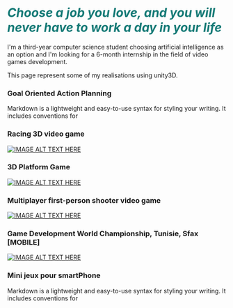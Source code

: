 <p align="center">
<h1><span style="text-align: center; color: #157a76;"><em><strong>Choose a job you love, and you will never have to work a day in your life</strong></em><br /></span></h1>
</p>
I'm a third-year computer science student choosing artificial intelligence as an option and I'm looking for a 6-month internship in the field of video games development.

This page represent some of my realisations using unity3D.

### Goal Oriented Action Planning

Markdown is a lightweight and easy-to-use syntax for styling your writing. It includes conventions for

### Racing 3D video game

[![IMAGE ALT TEXT HERE](https://i9.ytimg.com/vi/M7chGENuCOw/mq3.jpg?sqp=CNPune0F&rs=AOn4CLB5WHI42Lw0peBSkMWRUfZBy9MvGA)](https://youtu.be/M7chGENuCOw)

### 3D Platform Game

[![IMAGE ALT TEXT HERE](https://i9.ytimg.com/vi/jUQcE1kKXUg/mq3.jpg?sqp=COncne0F&rs=AOn4CLCa2Hvy_bQoRM7teMYKdm63kINJ3Q)](https://youtu.be/jUQcE1kKXUg)

### Multiplayer first-person shooter video game

[![IMAGE ALT TEXT HERE](https://i9.ytimg.com/vi/vJfLhLXgsQE/mq3.jpg?sqp=COnRne0F&rs=AOn4CLB4GNrAjjTlrFbleF3r6RwsnLuMlA)](https://youtu.be/vJfLhLXgsQE)

### Game Development World Championship, Tunisie, Sfax [MOBILE]

[![IMAGE ALT TEXT HERE](https://i9.ytimg.com/vi/_SJV_sOlh2g/mq2.jpg?sqp=CLLRne0F&rs=AOn4CLAWyRDf7K5mxr2Bd4Zj82aavXFsOg)](https://youtu.be/_SJV_sOlh2g)

### Mini jeux pour smartPhone

Markdown is a lightweight and easy-to-use syntax for styling your writing. It includes conventions for

